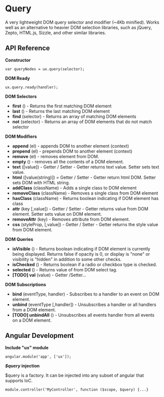 Query
========

A very lightweight DOM query selector and modifier (~4Kb minified). Works well as an alternative to heavier DOM selection libraries, such as jQuery, Zepto, HTML.js, Sizzle, and other similar libraries.

## API Reference ##

**Constructor**

	var queryNodes = ux.query(selector);

**DOM Ready**

	ux.query.ready(handler);	

**DOM Selectors**

- **first** () - Returns the first matching DOM element
- **last** () - Returns the last matching DOM element
- **find** (selector) - Returns an array of matching DOM elements 
- **not** (selector) - Returns an array of DOM elements that do not match selector

**DOM Modifiers**

- **append** (el) - appends DOM to another element (context)
- **prepend** (el) - prepends DOM to another element (context)
- **remove** (el) - removes element from DOM.
- **empty** () - removes all the contents of a DOM element.
- **text** ([value]) - Getter / Setter - Getter returns text value. Setter sets text value.
- **html** ([value(string)]) = Getter / Setter - Getter return html DOM. Setter sets DOM with HTML string.
- **addClass** (className) - Adds a single class to DOM element
- **removeClass** (className) - Removes a single class from DOM element
- **hasClass** (className) - Returns boolean indicating if DOM element has class
- **attr** (key [,value]) - Getter / Setter - Getter returns value from DOM element. Setter sets value on DOM element.
- **removeAttr** (key) - Removes attribute from DOM element.
- **css** (styleProp, [,value]) - Getter / Setter - Getter returns the style value from DOM element.

**DOM Queries**

- **isVisible** () - Returns boolean indicating if DOM element is currently being displayed. Returns false if opacity is 0, or display is "none" or visibility is "hidden" in addition to some other checks.
- **isChecked** () - Returns boolean if a radio or checkbox type is checked.
- **selected** () - Returns value of from DOM select tag.
- **[TODO] val** (value) - Getter /Setter...

**DOM Subscriptions**

- **bind** (eventType, handler) - Subscribes to a handler to an event on DOM element.
- **unbind** (eventType [,handler]) - Unsubscribes a handler or all handlers from a DOM element.
- **[TODO] unbindAll** () - Unsubscribes all events handler from all events on a DOM element.

Angular Development
--------

**Include "ux" module**
	
	angular.module('app', ['ux']);

***$query* injection**

$query is a factory. It can be injected into any subset of angular that supports IoC.

	module.controller('MyController', function ($scope, $query) {...}